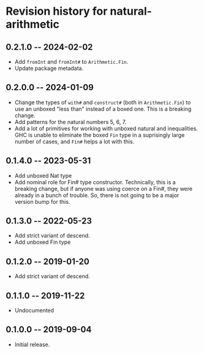# Revision history for natural-arithmetic

## 0.2.1.0 -- 2024-02-02

* Add `fromInt` and `fromInt#` to `Arithmetic.Fin`.
* Update package metadata.

## 0.2.0.0 -- 2024-01-09

* Change the types of `with#` and `construct#` (both in `Arithmetic.Fin`)
  to use an unboxed "less than" instead of a boxed one. This is a breaking
  change.
* Add patterns for the natural numbers 5, 6, 7.
* Add a lot of primitives for working with unboxed natural and inequalities.
  GHC is unable to eliminate the boxed `Fin` type in a suprisingly large
  number of cases, and `Fin#` helps a lot with this.

## 0.1.4.0 -- 2023-05-31

* Add unboxed Nat type
* Add nominal role for Fin# type constructor. Technically, this is a breaking
  change, but if anyone was using coerce on a Fin#, they were already in a
  bunch of trouble. So, there is not going to be a major version bump for this.

## 0.1.3.0 -- 2022-05-23

* Add strict variant of descend.
* Add unboxed Fin type

## 0.1.2.0 -- 2019-01-20

* Add strict variant of descend.

## 0.1.1.0 -- 2019-11-22

* Undocumented

## 0.1.0.0 -- 2019-09-04

* Initial release.
